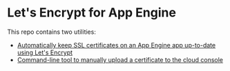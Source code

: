 # Let's Encrypt for App Engine

This repo contains two utilities:

* [Automatically keep SSL certificates on an App Engine app up-to-date using Let's Encrypt](appengine/README.md)
* [Command-line tool to manually upload a certificate to the cloud console](cmd/gacertsbot/README.md)
